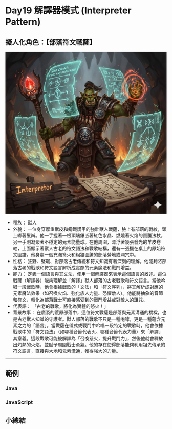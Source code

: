 # Day19 解譯器模式 (Interpreter Pattern)

## 擬人化角色：【部落符文戰薩】

![](https://raw.githubusercontent.com/dpes8693/ithome-2025-ironman/refs/heads/main/gemini-img/18-Interpreter.png)

- 種族： 獸人
- 外貌： 一位身穿厚重獸皮和鋼鐵護甲的強壯獸人戰薩，臉上有部落的戰紋，頭上綁著髮辮。他一手握著一根頂端鑲嵌著紅色水晶、燃燒著火焰的圖騰法杖，另一手則凝聚著不穩定的元素能量球。在他周圍，漂浮著幾張發光的羊皮卷軸，上面顯示著獸人古老的符文語法和戰歌結構，還有一張擺在桌上的原始符文圖譜。他身處一個充滿篝火和粗獷圖騰的部落營地或洞穴中。
- 性格： 狂野、堅韌、對部落古老傳統和符文知識有著深刻的理解。他能夠將部落古老的戰歌和符文語言解析成實際的元素魔法和戰鬥增益。
- 能力： 定義一個語言與其文法，使用一個解譯器來表示這個語言的敘述。這位戰薩（解譯器）能夠理解並「解譯」獸人部落的古老戰歌和符文語言。當他吟唱一段戰歌時，他會根據戰歌的「文法」和「符文序列」，將其解析成對應的元素魔法效果（如召喚火焰、強化族人力量、恐懼敵人）。他能將抽象的音節和符文，轉化為部落戰士可直接感受到的戰鬥增益或對敵人的詛咒。
- 代表語： 「古老的戰歌，將化為實體的怒火！」
- 背景故事： 在廣袤的荒原部落中，這位符文戰薩是部落與元素溝通的橋樑，也是古老獸人知識的守護者。獸人部落的戰歌不只是一種咆哮，更是一種蘊含元素之力的「語言」。當戰薩在儀式或戰鬥中吟唱一段特定的戰歌時，他會依據戰歌中的「符文語法」（如哪種音節代表火、哪種音節代表力量）來「解譯」其意義。這段戰歌可能被解譯為「召喚怒火，提升戰鬥力」，然後他就會釋放出灼熱的火焰，並賦予周圍戰士勇氣。他的存在使得部落能夠利用祖先傳承的符文語言，直接與大地和元素溝通，獲得強大的力量。

---

## 範例

### Java

### JavaScript

## 小總結